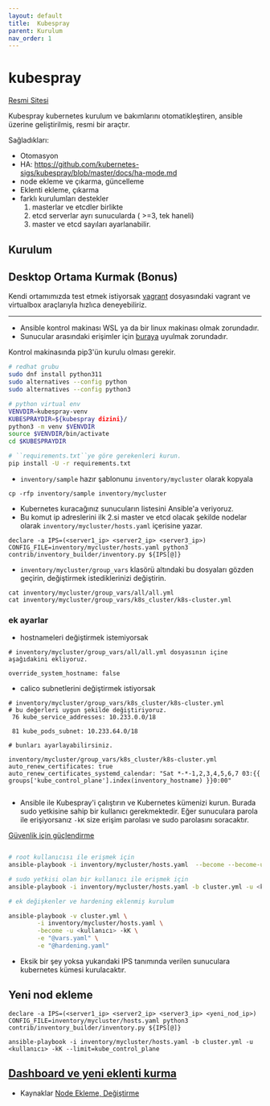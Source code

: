 ```yaml
---
layout: default
title:  Kubespray
parent: Kurulum
nav_order: 1
---
```


# kubespray

[Resmi Sitesi](https://github.com/kubernetes-sigs/kubespray)

Kubespray kubernetes kurulum ve bakımlarını otomatikleştiren, ansible üzerine geliştirilmiş, resmi bir araçtır.

Sağladıkları:

* Otomasyon
* HA:  https://github.com/kubernetes-sigs/kubespray/blob/master/docs/ha-mode.md
* node ekleme ve çıkarma, güncelleme
* Eklenti ekleme, çıkarma
* farklı kurulumları destekler 
    1. masterlar ve etcdler birlikte
    2. etcd serverlar ayrı sunucularda ( >=3, tek haneli)
    3. master ve etcd sayıları ayarlanabilir. 

## Kurulum

## Desktop Ortama Kurmak (Bonus)

Kendi ortamımızda test etmek istiyorsak [vagrant](vagrant.md) dosyasındaki vagrant ve virtualbox araçlarıyla hızlıca deneyebiliriz.

---



* Ansible kontrol makinası WSL ya da bir linux makinası olmak zorundadır. 
* Sunucular arasındaki erişimler için [buraya](https://kubernetes.io/docs/reference/ports-and-protocols/) uyulmak zorundadır.

Kontrol makinasında pip3'ün kurulu olması gerekir.

```bash
# redhat grubu
sudo dnf install python311
sudo alternatives --config python
sudo alternatives --config python3

# python virtual env
VENVDIR=kubespray-venv
KUBESPRAYDIR=${kubespray dizini}/
python3 -m venv $VENVDIR
source $VENVDIR/bin/activate
cd $KUBESPRAYDIR

# ``requirements.txt``ye göre gerekenleri kurun.
pip install -U -r requirements.txt

```

* ``inventory/sample`` hazır şablonunu ``inventory/mycluster`` olarak kopyala

```
cp -rfp inventory/sample inventory/mycluster
```

* Kubernetes kuracağınız sunucuların listesini Ansible'a veriyoruz.
* Bu komut ip adreslerini ilk 2.si master ve etcd olacak şekilde nodelar olarak `inventory/mycluster/hosts.yaml` içerisine yazar. 

```
declare -a IPS=(<server1_ip> <server2_ip> <server3_ip>)
CONFIG_FILE=inventory/mycluster/hosts.yaml python3 contrib/inventory_builder/inventory.py ${IPS[@]}

```

* ``inventory/mycluster/group_vars`` klasörü altındaki bu dosyaları gözden geçirin, değiştirmek istediklerinizi değiştirin. 

```
cat inventory/mycluster/group_vars/all/all.yml
cat inventory/mycluster/group_vars/k8s_cluster/k8s-cluster.yml
```

### ek ayarlar
* hostnameleri değiştirmek istemiyorsak

```
# inventory/mycluster/group_vars/all/all.yml dosyasının içine aşağıdakini ekliyoruz.

override_system_hostname: false
```

* calico subnetlerini değiştirmek istiyorsak

```
# inventory/mycluster/group_vars/k8s_cluster/k8s-cluster.yml
# bu değerleri uygun şekilde değiştiriyoruz. 
 76 kube_service_addresses: 10.233.0.0/18

 81 kube_pods_subnet: 10.233.64.0/18

# bunları ayarlayabilirsiniz. 

inventory/mycluster/group_vars/k8s_cluster/k8s-cluster.yml
auto_renew_certificates: true
auto_renew_certificates_systemd_calendar: "Sat *-*-1,2,3,4,5,6,7 03:{{ groups['kube_control_plane'].index(inventory_hostname) }}0:00"


```

* Ansible ile Kubespray'i çalıştırın ve Kubernetes kümenizi kurun. Burada sudo yetkisine sahip bir kullanıcı gerekmektedir. Eğer sunuculara parola ile erişiyorsanız ``-kK`` size erişim parolası ve sudo parolasını soracaktır.

[Güvenlik için güçlendirme](../09-G%C3%BCvenlik/kubespray-hardening.md)

```bash

# root kullanıcısı ile erişmek için
ansible-playbook -i inventory/mycluster/hosts.yaml  --become --become-user=root cluster.yml

# sudo yetkisi olan bir kullanıcı ile erişmek için
ansible-playbook -i inventory/mycluster/hosts.yaml -b cluster.yml -u <kullanıcı> -kK

# ek değişkenler ve hardening eklenmiş kurulum

ansible-playbook -v cluster.yml \
        -i inventory/mycluster/hosts.yaml \
        -become -u <kullanıcı> -kK \
        -e "@vars.yaml" \
        -e "@hardening.yaml"
```
*  Eksik bir şey yoksa yukarıdaki IPS tanımında verilen sunuculara kubernetes kümesi kurulacaktır. 

## Yeni nod ekleme

```
declare -a IPS=(<server1_ip> <server2_ip> <server3_ip> <yeni_nod_ip>)
CONFIG_FILE=inventory/mycluster/hosts.yaml python3 contrib/inventory_builder/inventory.py ${IPS[@]}

ansible-playbook -i inventory/mycluster/hosts.yaml -b cluster.yml -u <kullanıcı> -kK --limit=kube_control_plane
```
## [Dashboard ve yeni eklenti kurma](dashboard.md)

* Kaynaklar
[Node Ekleme, Değiştirme](https://github.com/kubernetes-sigs/kubespray/blob/master/docs/nodes.md)
